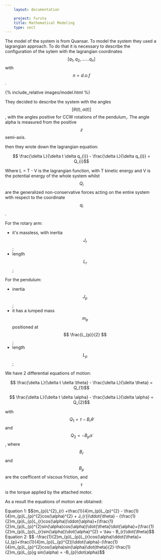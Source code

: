 ```yaml
---
    layout: documentation

    project: furuta
    title: Mathematical Modeling
    type: sect
---
```


The model of the system is from Quansar. To model the system they used a lagrangian approach. To do that it is necessary to describe the configuration of the sytem with the lagrangian coordinates $$[q_{1}, q_{2}, ...... q_{n}]$$ with $$ n = d.o.f $$.

{% include_relative images/model.html %}

They decided to describe the system with the angles $$[\theta(t) , \alpha(t)]$$, with the angles positive for CCW rotations of the pendulum,. The angle alpha is measured from the positive $$z$$ semi-axis.



 then they wrote down the lagrangian equation:

$$ \frac{\delta L}{\delta t \delta q_{i}} - \frac{\delta L}{\delta q_{i}} = Q_{i}$$

Where L = T - V is the lagrangian function, with T kinetic energy and V is the potential energy of the whole system whilst $$Q_{i}$$ are the generalized non-conservative forces acting on the entire system with respect to the coordinate $$q_{i}$$.

For the rotary arm:

* it's massless, with inertia $$ J_{r} $$;
* length $$ L_{r} $$;

For the pendulum:

* inertia $$ J_{p} $$;
* it has a lumped mass $$m_{p}$$ positioned at $$ \frac{L_{p}}{2} $$;
* length $$ L_{p} $$;

We have 2 differential equations of motion:

$$ \frac{\delta L}{\delta t \delta \theta} - \frac{\delta L}{\delta \theta} = Q_{1}$$

$$ \frac{\delta L}{\delta t \delta \alpha} - \frac{\delta L}{\delta \alpha} = Q_{2}$$

with $$ Q_{1} = \tau - B_{r} \dot{\theta} $$ and $$Q_{2} = -B_{p}\dot{\alpha}$$, where $$B_{r}$$ and $$B_{p}$$ are the coefficent of viscous friction, and $$\tau$$ is the torque applied by the attached motor.


As a result the equations of motion are obtained:

<div style="overflow:auto;">
Equation 1:
$$(m_{p}L^{2}_{r} +\frac{1}{4}m_{p}L_{p}^{2} - \frac{1}{4}m_{p}L_{p}^{2}cos(\alpha)^{2} + J_{r})\ddot{\theta} - (\frac{1}{2}m_{p}L_{p}L_{r}cos(\alpha))\ddot{\alpha}+(\frac{1}{2}m_{p}L_{p}^{2}sin(\alpha)cos(\alpha))\dot{\theta}\dot{\alpha}+(\frac{1}{2}m_{p}L_{p}L_{r}sin(\alpha))\dot{\alpha}^{2} = \tau - B_{r}\dot{\theta}$$
</div>
<div style="overflow:auto;">
Equation 2:
$$ -\frac{1}{2}m_{p}L_{p}L_{r}cos(\alpha)\ddot{\theta}+(J_{p}+\frac{1}{4}m_{p}L_{p}^{2})\ddot{\alpha}-(\frac{1}{4}m_{p}L_{p}^{2}cos(\alpha)sin(\alpha)\dot{theta}{2}-\frac{1}{2}m_{p}L_{p}g sin(\alpha) = -B_{p}\dot{alpha}$$
</div>







